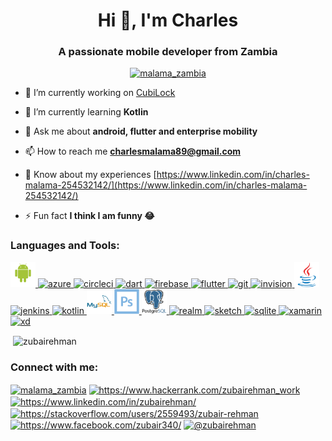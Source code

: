 <h1 align="center">Hi 👋, I'm Charles</h1>
<h3 align="center">A passionate mobile developer from Zambia</h3>

<p align="center"> <a href="https://twitter.com/zubair340" target="blank"><img src="https://img.shields.io/twitter/follow/malama_zambia?logo=twitter&style=for-the-badge" alt="malama_zambia" /></a> </p>

- 🔭 I’m currently working on [CubiLock](https://lipila.io/)

- 🌱 I’m currently learning **Kotlin**

<!-- - 👯 I’m looking to collaborate on [Flogs](https://github.com/zubairehman/Flogs) -->

<!-- - 📝 I regularly write articles on [https://medium.com/@zubairehman](https://medium.com/@zubairehman) -->

- 💬 Ask me about **android, flutter and enterprise mobility**

- 📫 How to reach me **charlesmalama89@gmail.com**

- 📄 Know about my experiences [https://www.linkedin.com/in/charles-malama-254532142/](https://www.linkedin.com/in/charles-malama-254532142/)

- ⚡ Fun fact **I think I am funny 😂**

<h3 align="left">Languages and Tools:</h3>
<p align="left"> <a href="https://developer.android.com" target="_blank"> <img src="https://raw.githubusercontent.com/devicons/devicon/master/icons/android/android-original-wordmark.svg" alt="android" width="40" height="40"/> </a> <a href="https://azure.microsoft.com/en-in/" target="_blank"> <img src="https://www.vectorlogo.zone/logos/microsoft_azure/microsoft_azure-icon.svg" alt="azure" width="40" height="40"/> </a> <a href="https://circleci.com" target="_blank"> <img src="https://www.vectorlogo.zone/logos/circleci/circleci-icon.svg" alt="circleci" width="40" height="40"/> </a> <a href="https://dart.dev" target="_blank"> <img src="https://www.vectorlogo.zone/logos/dartlang/dartlang-icon.svg" alt="dart" width="40" height="40"/> </a> <a href="https://firebase.google.com/" target="_blank"> <img src="https://www.vectorlogo.zone/logos/firebase/firebase-icon.svg" alt="firebase" width="40" height="40"/> </a> <a href="https://flutter.dev" target="_blank"> <img src="https://www.vectorlogo.zone/logos/flutterio/flutterio-icon.svg" alt="flutter" width="40" height="40"/> </a> <a href="https://git-scm.com/" target="_blank"> <img src="https://www.vectorlogo.zone/logos/git-scm/git-scm-icon.svg" alt="git" width="40" height="40"/> </a> <a href="https://www.invisionapp.com/" target="_blank"> <img src="https://www.vectorlogo.zone/logos/invisionapp/invisionapp-icon.svg" alt="invision" width="40" height="40"/> </a> <a href="https://www.java.com" target="_blank"> <img src="https://raw.githubusercontent.com/devicons/devicon/master/icons/java/java-original.svg" alt="java" width="40" height="40"/> </a> <a href="https://www.jenkins.io" target="_blank"> <img src="https://www.vectorlogo.zone/logos/jenkins/jenkins-icon.svg" alt="jenkins" width="40" height="40"/> </a> <a href="https://kotlinlang.org" target="_blank"> <img src="https://www.vectorlogo.zone/logos/kotlinlang/kotlinlang-icon.svg" alt="kotlin" width="40" height="40"/> </a> <a href="https://www.mysql.com/" target="_blank"> <img src="https://raw.githubusercontent.com/devicons/devicon/master/icons/mysql/mysql-original-wordmark.svg" alt="mysql" width="40" height="40"/> </a> <a href="https://www.photoshop.com/en" target="_blank"> <img src="https://raw.githubusercontent.com/devicons/devicon/master/icons/photoshop/photoshop-line.svg" alt="photoshop" width="40" height="40"/> </a> <a href="https://www.postgresql.org" target="_blank"> <img src="https://raw.githubusercontent.com/devicons/devicon/master/icons/postgresql/postgresql-original-wordmark.svg" alt="postgresql" width="40" height="40"/> </a> <a href="https://realm.io/" target="_blank"> <img src="https://raw.githubusercontent.com/bestofjs/bestofjs-webui/8665e8c267a0215f3159df28b33c365198101df5/public/logos/realm.svg" alt="realm" width="40" height="40"/> </a> <a href="https://www.sketch.com/" target="_blank"> <img src="https://www.vectorlogo.zone/logos/sketchapp/sketchapp-icon.svg" alt="sketch" width="40" height="40"/> </a> <a href="https://www.sqlite.org/" target="_blank"> <img src="https://www.vectorlogo.zone/logos/sqlite/sqlite-icon.svg" alt="sqlite" width="40" height="40"/> </a> <a href="https://dotnet.microsoft.com/apps/xamarin" target="_blank"> <img src="https://raw.githubusercontent.com/detain/svg-logos/780f25886640cef088af994181646db2f6b1a3f8/svg/xamarin.svg" alt="xamarin" width="40" height="40"/> </a> <a href="https://www.adobe.com/products/xd.html" target="_blank"> <img src="https://cdn.worldvectorlogo.com/logos/adobe-xd.svg" alt="xd" width="40" height="40"/> </a> </p>

<p>&nbsp;<img align="center" src="https://github-readme-stats.vercel.app/api?username=zubairehman&show_icons=true&locale=en" alt="zubairehman" /></p>
<h3 align="left">Connect with me:</h3>
<p align="left">
<a href="https://twitter.com/malama_zambia" target="blank"><img align="center" src="https://img.icons8.com/fluent/96/000000/twitter.png" alt="malama_zambia" height="40" width="40"/></a>
<a href="https://www.hackerrank.com/https://www.hackerrank.com/zubairehman_work" target="blank"><img align="center" src="https://img.icons8.com/windows/64/000000/hackerrank.png" alt="https://www.hackerrank.com/zubairehman_work" height="40" width="40" /></a>
<a href="https://linkedin.com/in/https://www.linkedin.com/in/zubairehman/" target="blank"><img align="center" src="https://img.icons8.com/fluent/96/000000/linkedin.png" alt="https://www.linkedin.com/in/zubairehman/" height="40" width="40" /></a>
<a href="https://stackoverflow.com/users/https://stackoverflow.com/users/2559493/zubair-rehman" target="blank"><img align="center" src="https://img.icons8.com/color/96/000000/stackoverflow.png" alt="https://stackoverflow.com/users/2559493/zubair-rehman" height="40" width="40" /></a>
<a href="https://fb.com/https://www.facebook.com/zubair340/" target="blank"><img align="center" src="https://img.icons8.com/fluent/96/000000/facebook-new.png" alt="https://www.facebook.com/zubair340/" height="40" width="40" /></a>
<a href="https://medium.com/@zubairehman" target="blank"><img align="center" src="https://img.icons8.com/ios-filled/50/000000/medium-monogram--v1.png" alt="@zubairehman" height="40" width="40" /></a>
</p>

